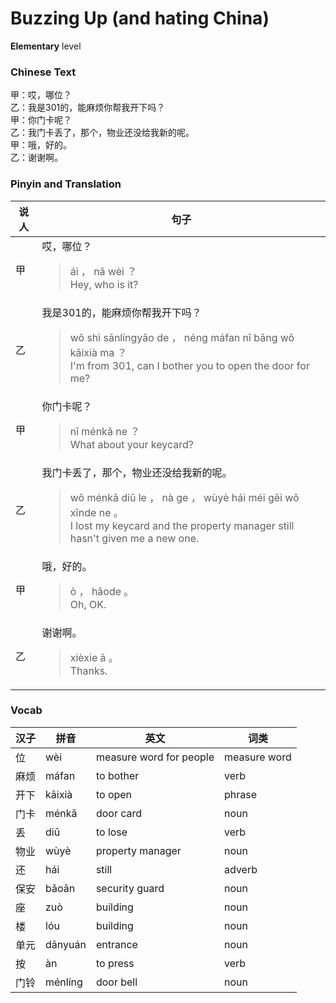 # Buzzing Up (and hating China)
**Elementary** level
### Chinese Text
甲：哎，哪位？<br />乙：我是301的，能麻烦你帮我开下吗？<br />甲：你门卡呢？<br />乙：我门卡丢了，那个，物业还没给我新的呢。<br />甲：哦，好的。<br />乙：谢谢啊。

### Pinyin and Translation
|说人|句子|
|----|----|
|甲|哎，哪位？<blockquote>ái ， nǎ wèi ？<br />Hey, who is it?</blockquote>|
|乙|我是301的，能麻烦你帮我开下吗？<blockquote>wǒ shì sānlíngyāo de ， néng máfan nǐ bāng wǒ kāixià ma ？<br />I'm from 301, can I bother you to open the door for me?</blockquote>|
|甲|你门卡呢？<blockquote>nǐ ménkǎ ne ？<br />What about your keycard?</blockquote>|
|乙|我门卡丢了，那个，物业还没给我新的呢。<blockquote>wǒ ménkǎ diū le ， nà ge ， wùyè hái méi gěi wǒ xīnde ne 。<br />I lost my keycard and the property manager still hasn't given me a new one.</blockquote>|
|甲|哦，好的。<blockquote>ò ， hǎode 。<br />Oh, OK.</blockquote>|
|乙|谢谢啊。<blockquote>xièxie ā 。<br />Thanks.</blockquote>|
### Vocab
|汉子|拼音|英文|词类|
|----|----|----|----|
|位|wèi|measure word for people|measure word|
|麻烦|máfan|to bother|verb|
|开下|kāixià|to open|phrase|
|门卡|ménkǎ|door card|noun|
|丢|diū|to lose|verb|
|物业|wùyè|property manager|noun|
|还|hái|still|adverb|
|保安|bǎoān|security guard|noun|
|座|zuò|building|noun|
|楼|lóu|building|noun|
|单元|dānyuán|entrance|noun|
|按|àn|to press|verb|
|门铃|ménlíng|door bell|noun|